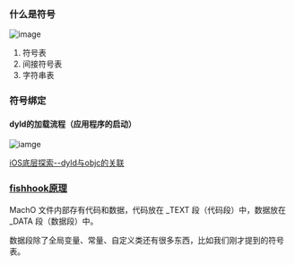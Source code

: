### 什么是符号

![image](https://p6-juejin.byteimg.com/tos-cn-i-k3u1fbpfcp/e534b72ff3914e7a870f0a4a31fa781e~tplv-k3u1fbpfcp-watermark.image)

1. 符号表
2. 间接符号表
3. 字符串表

### 符号绑定

#### dyld的加载流程（应用程序的启动）

![iamge](https://p9-juejin.byteimg.com/tos-cn-i-k3u1fbpfcp/2701eda5aefb46628bcfd8e3157871a5~tplv-k3u1fbpfcp-watermark.image)

[iOS底层探索--dyld与objc的关联](https://juejin.cn/post/6883077259171725319)

### [fishhook原理](https://zhuanlan.zhihu.com/p/342640035)

MachO 文件内部存有代码和数据，代码放在 _TEXT 段（代码段）中，数据放在 _DATA 段（数据段）中。

数据段除了全局变量、常量、自定义类还有很多东西，比如我们刚才提到的符号表。

